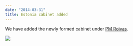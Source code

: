 ```yaml
---
date: "2014-03-31"
title: Estonia cabinet added
---
```


We have added the newly formed cabinet under [PM Roivas](http://dev.parlgov.org/data/est/cabinet-party/2014-03-26/).

![](/images/parliament-netherlands.jpg)
